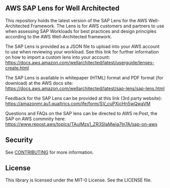 ## AWS SAP Lens for Well Architected

This repository holds the latest version of the SAP Lens for the AWS Well-Architected Framework.  The Lens is for AWS  customers and partners to use when assessing SAP Workloads for best practices and design principles according to the AWS Well-Architected framework. 

The SAP Lens is provided as a JSON file to upload into your AWS account to use when reviewing your workload. See this link for further information on how to import a custom lens into your account: https://docs.aws.amazon.com/wellarchitected/latest/userguide/lenses-create.html

The SAP Lens is available in whitepaper (HTML) format and PDF format (for download) at the AWS docs site: https://docs.aws.amazon.com/wellarchitected/latest/sap-lens/sap-lens.html

Feedback for the SAP Lens can be provided at this link (3rd party website):
https://amazonmr.au1.qualtrics.com/jfe/form/SV_cuPXicHn5wQwaVM

Questions and FAQs on the SAP lens can be directed to AWS re:Post, the SAP on AWS commnity here: https://www.repost.aws/topics/TAujMzs1_ZR3SIaMwia7ln7A/sap-on-aws

## Security

See [CONTRIBUTING](CONTRIBUTING.md#security-issue-notifications) for more information.

## License

This library is licensed under the MIT-0 License. See the LICENSE file.

